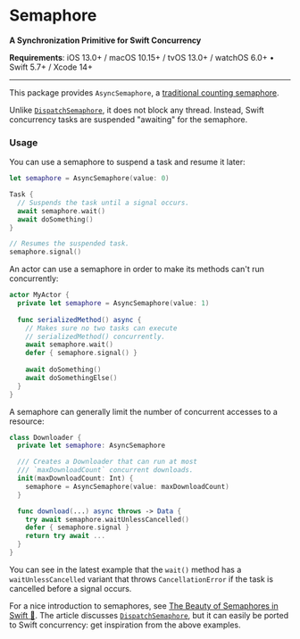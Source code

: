# Semaphore

**A Synchronization Primitive for Swift Concurrency**

**Requirements**: iOS 13.0+ / macOS 10.15+ / tvOS 13.0+ / watchOS 6.0+ • Swift 5.7+ / Xcode 14+

---

This package provides `AsyncSemaphore`, a [traditional counting semaphore](https://en.wikipedia.org/wiki/Semaphore_(programming)).

Unlike [`DispatchSemaphore`], it does not block any thread. Instead, Swift concurrency tasks are suspended "awaiting" for the semaphore.

### Usage

You can use a semaphore to suspend a task and resume it later:

```swift
let semaphore = AsyncSemaphore(value: 0)

Task {
  // Suspends the task until a signal occurs.
  await semaphore.wait()
  await doSomething()
}

// Resumes the suspended task.
semaphore.signal()
```

An actor can use a semaphore in order to make its methods can't run concurrently:

```swift
actor MyActor {
  private let semaphore = AsyncSemaphore(value: 1)
  
  func serializedMethod() async {
    // Makes sure no two tasks can execute
    // serializedMethod() concurrently. 
    await semaphore.wait()
    defer { semaphore.signal() }
    
    await doSomething()
    await doSomethingElse()
  }
}
```

A semaphore can generally limit the number of concurrent accesses to a resource:

```swift
class Downloader {
  private let semaphore: AsyncSemaphore

  /// Creates a Downloader that can run at most
  /// `maxDownloadCount` concurrent downloads. 
  init(maxDownloadCount: Int) {
    semaphore = AsyncSemaphore(value: maxDownloadCount) 
  }

  func download(...) async throws -> Data {
    try await semaphore.waitUnlessCancelled()
    defer { semaphore.signal }
    return try await ...
  }
}
```

You can see in the latest example that the `wait()` method has a `waitUnlessCancelled` variant that throws `CancellationError` if the task is cancelled before a signal occurs.

For a nice introduction to semaphores, see [The Beauty of Semaphores in Swift 🚦](https://medium.com/@roykronenfeld/semaphores-in-swift-e296ea80f860). The article discusses [`DispatchSemaphore`], but it can easily be ported to Swift concurrency: get inspiration from the above examples. 

[`DispatchSemaphore`]: https://developer.apple.com/documentation/dispatch/dispatchsemaphore
